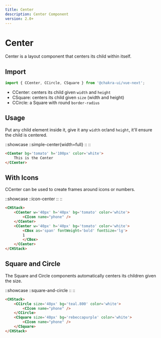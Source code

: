 ```yaml
---
title: Center
description: Center Component
version: 2.0+
---
```


# Center

Center is a layout component that centers its child within itself.

## Import

```js
import { CCenter, CCircle, CSquare } from '@chakra-ui/vue-next';
```

- CCenter: centers its child given `width` and `height`
- CSquare: centers its child given `size` (width and height)
- CCircle: a Square with round `border-radius`

## Usage

Put any child element inside it, give it any `width` or/and `height`, it'll ensure the child is centered.

::showcase
  ::simple-center{width=full}
  ::
::

```html
<CCenter bg='tomato' h='100px' color='white'>
    This is the Center
</CCenter>
```

## With Icons

CCenter can be used to create frames around icons or numbers.

::showcase
::icon-center
::
::

```html
<CHStack>
    <CCenter w='40px' h='40px' bg='tomato' color='white'>
        <CIcon name="phone" />
    </CCenter>
    <CCenter w='40px' h='40px' bg='tomato' color='white'>
        <CBox as='span' fontWeight='bold' fontSize='lg'>
        1
        </CBox>
    </CCenter>
</CHStack>
```

## Square and Circle

The Square and Circle components automatically centers its children given the size.

::showcase
::square-and-circle
::
::

```html
<CHStack>
    <CCircle size='40px' bg='teal.800' color='white'>
        <CIcon name="phone" />
    </CCircle>
    <CSquare size='40px' bg='rebeccapurple' color='white'>
        <CIcon name="phone" />
    </CSquare>
</CHStack>
  ```
